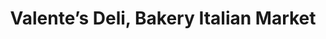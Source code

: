 ---
title: "Valente’s Deli, Bakery Italian Market"
url: /westminster/valentes-deli-bakery-italian-market/
shop: Supermarkt
---